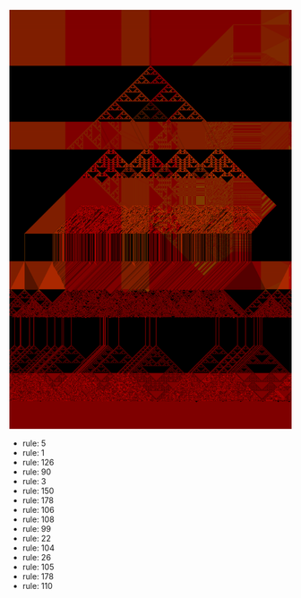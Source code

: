 ![photo](./output.png) 
 * rule: 5
* rule: 1
* rule: 126
* rule: 90
* rule: 3
* rule: 150
* rule: 178
* rule: 106
* rule: 108
* rule: 99
* rule: 22
* rule: 104
* rule: 26
* rule: 105
* rule: 178
* rule: 110
